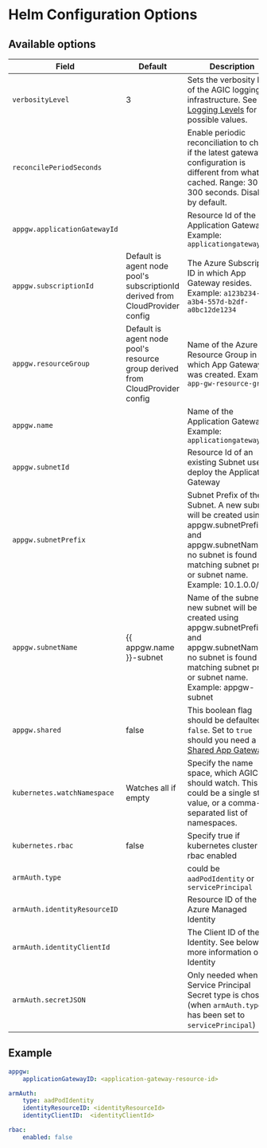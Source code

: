 # Helm Configuration Options

## Available options

| Field | Default | Description |
| - | - | - |
| `verbosityLevel`| 3 | Sets the verbosity level of the AGIC logging infrastructure. See [Logging Levels](troubleshooting.md#logging-levels) for possible values. |
| `reconcilePeriodSeconds` | | Enable periodic reconciliation to checks if the latest gateway configuration is different from what it cached. Range: 30 - 300 seconds. Disabled by default. |
| `appgw.applicationGatewayId` | | Resource Id of the Application Gateway. Example: `applicationgatewayd0f0` |
| `appgw.subscriptionId` | Default is agent node pool's subscriptionId derived from CloudProvider config  | The Azure Subscription ID in which App Gateway resides. Example: `a123b234-a3b4-557d-b2df-a0bc12de1234` |
| `appgw.resourceGroup` | Default is agent node pool's resource group derived from CloudProvider config | Name of the Azure Resource Group in which App Gateway was created. Example: `app-gw-resource-group` |
| `appgw.name` | | Name of the Application Gateway. Example: `applicationgatewayd0f0` |
| `appgw.subnetId` | | Resource Id of an existing Subnet used to deploy the Application Gateway |
| `appgw.subnetPrefix` | | Subnet Prefix of the Subnet. A new subnet will be created using appgw.subnetPrefix and appgw.subnetName if no subnet is found with matching subnet prefix or subnet name. Example: 10.1.0.0/16 |
| `appgw.subnetName` | {{ appgw.name }}-subnet | Name of the subnet. A new subnet will be created using appgw.subnetPrefix and appgw.subnetName if no subnet is found with matching subnet prefix or subnet name. Example: appgw-subnet |
| `appgw.shared` | false | This boolean flag should be defaulted to `false`. Set to `true` should you need a [Shared App Gateway](setup/install-existing.md#multi-cluster--shared-app-gateway). |
| `kubernetes.watchNamespace` | Watches all if empty | Specify the name space, which AGIC should watch. This could be a single string value, or a comma-separated list of namespaces. |
| `kubernetes.rbac` | false | Specify true if kubernetes cluster is rbac enabled |
| `armAuth.type` | | could be `aadPodIdentity` or `servicePrincipal` |
| `armAuth.identityResourceID` | | Resource ID of the Azure Managed Identity |
| `armAuth.identityClientId` | | The Client ID of the Identity. See below for more information on Identity |
| `armAuth.secretJSON` | | Only needed when Service Principal Secret type is chosen (when `armAuth.type` has been set to `servicePrincipal`) |

## Example

```yaml
appgw:
    applicationGatewayID: <application-gateway-resource-id>

armAuth:
    type: aadPodIdentity
    identityResourceID: <identityResourceId>
    identityClientID:  <identityClientId>

rbac:
    enabled: false
```